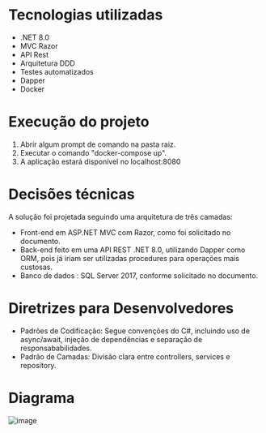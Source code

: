 # Tecnologias utilizadas

- .NET 8.0
- MVC Razor
- API Rest
- Arquitetura DDD
- Testes automatizados
- Dapper
- Docker

# Execução do projeto

1. Abrir algum prompt de comando na pasta raiz.
2. Executar o comando "docker-compose up".
3. A aplicação estará disponível no localhost:8080

# Decisões técnicas

A solução foi projetada seguindo uma arquitetura de três camadas:

- Front-end em ASP.NET MVC com Razor, como foi solicitado no documento.
- Back-end feito em uma API REST .NET 8.0, utilizando Dapper como ORM, pois já iriam ser utilizadas procedures para operações mais custosas.
- Banco de dados : SQL Server 2017, conforme solicitado no documento.

# Diretrizes para Desenvolvedores

- Padrões de Codificação: Segue convenções do C#, incluindo uso de async/await, injeção de dependências e separação de responsababilidades.
- Padrão de Camadas: Divisão clara entre controllers, services e repository.

# Diagrama 

![image](https://github.com/user-attachments/assets/ab96cb91-d135-4065-bac8-ed5a939d53e7)






 
